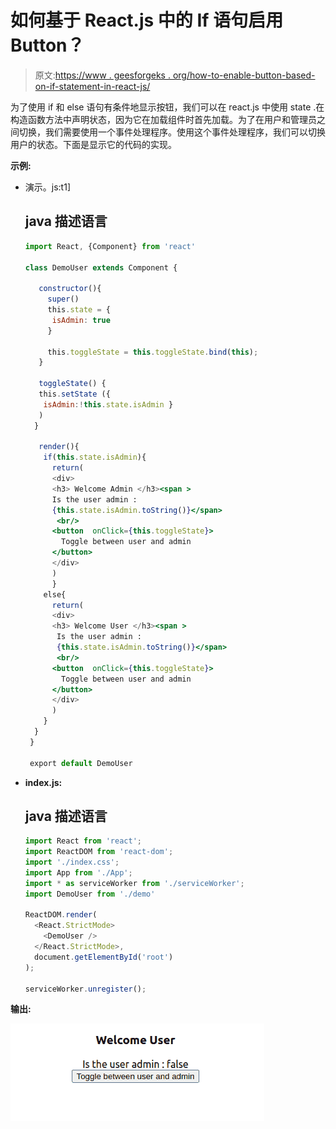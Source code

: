 # 如何基于 React.js 中的 If 语句启用 Button？

> 原文:[https://www . geesforgeks . org/how-to-enable-button-based-on-if-statement-in-react-js/](https://www.geeksforgeeks.org/how-to-enable-button-based-on-if-statement-in-react-js/)

为了使用 if 和 else 语句有条件地显示按钮，我们可以在 react.js 中使用 state .在构造函数方法中声明状态，因为它在加载组件时首先加载。为了在用户和管理员之间切换，我们需要使用一个事件处理程序。使用这个事件处理程序，我们可以切换用户的状态。下面是显示它的代码的实现。

**示例:**

*   演示。js:t1]

    ## java 描述语言

    ```jsx
    import React, {Component} from 'react'

    class DemoUser extends Component {

       constructor(){
         super()
         this.state = {
          isAdmin: true
         }

         this.toggleState = this.toggleState.bind(this);
       }

       toggleState() {
       this.setState ({
        isAdmin:!this.state.isAdmin }
       )
      } 

       render(){
        if(this.state.isAdmin){
          return(
          <div>
          <h3> Welcome Admin </h3><span > 
          Is the user admin : 
          {this.state.isAdmin.toString()}</span>
           <br/>
          <button  onClick={this.toggleState}>
            Toggle between user and admin
          </button>    
          </div>
          )
          }
        else{
          return(
          <div>
          <h3> Welcome User </h3><span >
           Is the user admin : 
           {this.state.isAdmin.toString()}</span>
           <br/>
          <button  onClick={this.toggleState}>
            Toggle between user and admin
          </button>    
          </div>
          )          
        }       
      }
     }

     export default DemoUser
    ```

*   **index.js:**

    ## java 描述语言

    ```jsx
    import React from 'react';
    import ReactDOM from 'react-dom';
    import './index.css';
    import App from './App';
    import * as serviceWorker from './serviceWorker';
    import DemoUser from './demo'

    ReactDOM.render(
      <React.StrictMode>
        <DemoUser />
      </React.StrictMode>,
      document.getElementById('root')
    );

    serviceWorker.unregister();
    ```

**输出:**

![](img/c3f3cb0b38836e704529b21698e7bb69.png)